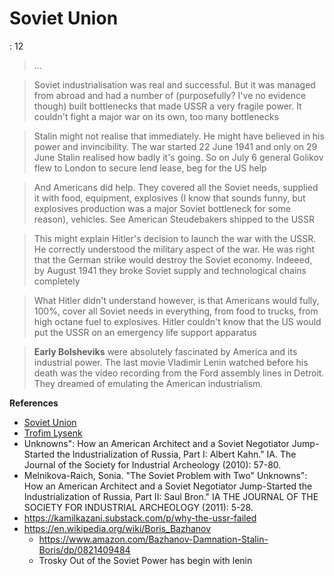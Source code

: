 # Soviet Union

: 12

> …
> 

> Soviet industrialisation was real and successful. But it was managed from abroad and had a number of (purposefully? I've no evidence though) built bottlenecks that made USSR a very fragile power. It couldn't fight a major war on its own, too many bottlenecks
> 

> Stalin might not realise that immediately. He might have believed in his power and invincibility. The war started 22 June 1941 and only on 29 June Stalin realised how badly it's going. So on July 6 general Golikov flew to London to secure lend lease, beg for the US help
> 

> And Americans did help. They covered all the Soviet needs, supplied it with food, equipment, explosives (I know that sounds funny, but explosives production was a major Soviet bottleneck for some reason), vehicles. See American Steudebakers shipped to the USSR
> 

> This might explain Hitler's decision to launch the war with the USSR. He correctly understood the military aspect of the war. He was right that the German strike would destroy the Soviet economy. Indeeed, by August 1941 they broke Soviet supply and technological chains completely
> 

> What Hitler didn't understand however, is that Americans would fully, 100%, cover all Soviet needs in everything, from food to trucks, from high octane fuel to explosives. Hitler couldn't know that the US would put the USSR on an emergency life support apparatus
> 

> **Early Bolsheviks** were absolutely fascinated by America and its industrial power. The last movie Vladimir Lenin watched before his death was the video recording from the Ford assembly lines in Detroit. They dreamed of emulating the American industrialism.

**References**

- [Soviet Union](https://en.wikipedia.org/wiki/Soviet_Union)
- [Trofim Lysenk](https://en.wikipedia.org/wiki/Trofim_Lysenko)
- Unknowns": How an American Architect and a Soviet Negotiator Jump-Started the Industrialization of Russia, Part I: Albert Kahn." IA. The Journal of the Society for Industrial Archeology (2010): 57-80.
- Melnikova-Raich, Sonia. "The Soviet Problem with Two" Unknowns": How an American Architect and a Soviet Negotiator Jump-Started the Industrialization of Russia, Part II: Saul Bron." IA THE JOURNAL OF THE SOCIETY FOR INDUSTRIAL ARCHEOLOGY (2011): 5-28.
- https://kamilkazani.substack.com/p/why-the-ussr-failed
- https://en.wikipedia.org/wiki/Boris_Bazhanov
    - https://www.amazon.com/Bazhanov-Damnation-Stalin-Boris/dp/0821409484
    - Trosky Out of the Soviet Power has begin with lenin